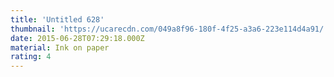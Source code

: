 ```yaml
---
title: 'Untitled 628'
thumbnail: 'https://ucarecdn.com/049a8f96-180f-4f25-a3a6-223e114d4a91/'
date: 2015-06-28T07:29:18.000Z
material: Ink on paper
rating: 4
---
```

